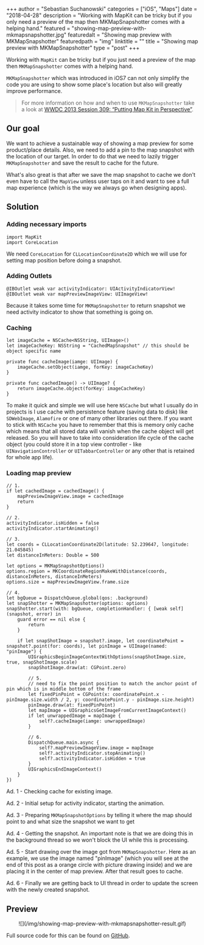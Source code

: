 +++
author = "Sebastian Suchanowski"
categories = ["iOS", "Maps"]
date = "2018-04-28"
description = "Working with MapKit can be tricky but if you only need a preview of the map then MKMapSnapshotter comes with a helping hand."
featured = "showing-map-preview-with-mkmapsnapshotter.jpg"
featuredalt = "Showing map preview with MKMapSnapshotter"
featuredpath = "img"
linktitle = ""
title = "Showing map preview with MKMapSnapshotter"
type = "post"
+++

Working with `MapKit` can be tricky but if you just need a preview of the map then `MKMapSnapshotter` comes with a helping hand.

`MKMapSnapshotter` which was introduced in iOS7 can not only simplify the code you are using to show some place's location but also will greatly improve performance.

> For more information on how and when to use `MKMapSnapshotter` take a look at [WWDC 2013 Session 309: “Putting Map Kit in Perspective”](https://developer.apple.com/videos/play/wwdc2013/309/).

## Our goal

We want to achieve a sustainable way of showing a map preview for some product/place details. Also, we need to add a pin to the map snapshot with the location of our target. In order to do that we need to lazily trigger `MKMapSnapshotter` and save the result to cache for the future.

What's also great is that after we save the map snapshot to cache we don't even have to call the `MapView` unless user taps on it and want to see a full map experience (which is the way we always go when designing apps).

## Solution

### Adding necessary imports

```
import MapKit
import CoreLocation
```
We need `CoreLocation` for `CLLocationCoordinate2D` which we will use for setting map position before doing a snapshot.

### Adding Outlets

```
@IBOutlet weak var activityIndicator: UIActivityIndicatorView!
@IBOutlet weak var mapPreviewImageView: UIImageView!
```

Because it takes some time for `MKMapSnapshotter` to return snapshot we need activity indicator to show that something is going on.

### Caching

```
let imageCache = NSCache<NSString, UIImage>()
let imageCacheKey: NSString = "CachedMapSnapshot" // this should be object specific name

private func cacheImage(iamge: UIImage) {
    imageCache.setObject(iamge, forKey: imageCacheKey)
}

private func cachedImage() -> UIImage? {
    return imageCache.object(forKey: imageCacheKey)
}
```

To make it quick and simple we will use here `NSCache` but what I usually do in projects is I use cache with persistence feature (saving data to disk) like `SDWebImage`, `Alamofire` or one of many other libraries out there. If you want to stick with `NSCache` you have to remember that this is memory only cache which means that all stored data will vanish when the cache object will get released. So you will have to take into consideration life cycle of the cache object (you could store it in a top view controller - like `UINavigationController` or `UITabbarController` or any other that is retained for whole app life).

### Loading map preview

```
// 1.
if let cachedImage = cachedImage() {
    mapPreviewImageView.image = cachedImage
    return
}

// 2.
activityIndicator.isHidden = false
activityIndicator.startAnimating()

// 3.
let coords = CLLocationCoordinate2D(latitude: 52.239647, longitude: 21.045845)
let distanceInMeters: Double = 500

let options = MKMapSnapshotOptions()
options.region = MKCoordinateRegionMakeWithDistance(coords, distanceInMeters, distanceInMeters)
options.size = mapPreviewImageView.frame.size

// 4.
let bgQueue = DispatchQueue.global(qos: .background)
let snapShotter = MKMapSnapshotter(options: options)
snapShotter.start(with: bgQueue, completionHandler: { [weak self] (snapshot, error) in
    guard error == nil else {
        return
    }
    
    if let snapShotImage = snapshot?.image, let coordinatePoint = snapshot?.point(for: coords), let pinImage = UIImage(named: "pinImage") {
        UIGraphicsBeginImageContextWithOptions(snapShotImage.size, true, snapShotImage.scale)
        snapShotImage.draw(at: CGPoint.zero)

        // 5.
        // need to fix the point position to match the anchor point of pin which is in middle bottom of the frame
        let fixedPinPoint = CGPoint(x: coordinatePoint.x - pinImage.size.width / 2, y: coordinatePoint.y - pinImage.size.height)
        pinImage.draw(at: fixedPinPoint)
        let mapImage = UIGraphicsGetImageFromCurrentImageContext()
        if let unwrappedImage = mapImage {
            self?.cacheImage(iamge: unwrappedImage)
        }

        // 6.
        DispatchQueue.main.async {
            self?.mapPreviewImageView.image = mapImage
            self?.activityIndicator.stopAnimating()
            self?.activityIndicator.isHidden = true
        }
        UIGraphicsEndImageContext()
    }
})
```

Ad. 1 - Checking cache for existing image.

Ad. 2 - Initial setup for activity indicator, starting the animation.

Ad. 3 - Preparing `MKMapSnapshotOptions` by telling it where the map should point to and what size the snapshot we want to get

Ad. 4 - Getting the snapshot. An important note is that we are doing this in the background thread so we won't block the UI while this is processing.

Ad. 5 - Start drawing over the image got from `MKMapSnapshotter`. Here as an example, we use the image named "pinImage" (which you will see at the end of this post as a orange circle with picture drawing inside) and we are placing it in the center of map preview. After that result goes to cache.

Ad. 6 - Finally we are getting back to UI thread in order to update the screen with the newly created snapshot.

## Preview

<center>
	![](/img/showing-map-preview-with-mkmapsnapshotter-result.gif)
</center>

Full source code for this can be found on [GitHub](https://github.com/Synappse/tutorials/tree/master/ios/02-map-preview-with-mkmapsnapshotter).